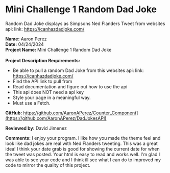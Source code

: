 # Mini Challenge 1 Random Dad Joke
 Random Dad Joke displays as Simpsons Ned Flanders Tweet from websites api: link: https://icanhazdadjoke.com/

<b>Name:</b> Aaron Perez <br>
<b>Date:</b> 04/24/2024 <br>
<b>Project Name:</b>  Mini Challenge 1 Random Dad Joke <br>
<br>
<b>Project Description Requirements:</b> <br>
* Be able to pull a random Dad Joke from this websites api: link: https://icanhazdadjoke.com/ <br>
* Find the API link to pull from <br>
* Read documentation and figure out how to use the api <br>
* This api does NOT need a api key <br>
* Style your page in a meaningful way. <br>
* Must use a Fetch. <br>

<b>GitHub:</b> https://github.com/AaronAPerez/Counter_Component](https://github.com/AaronAPerez/DadJokesAPI)<br>

<b>Reviewed by:</b> David Jimenez <br>

<b>Comments:</b>  I enjoy your program.  I like how you made the theme feel and look like dad jokes are real with Ned Flanders tweeting.  This was a great idea!  I think your date grab is good for showing the current date for when the tweet was posted.  Your html is easy to read and works well.  I'm glad I was able to see your code and I think ill see what I can do to improved my code to mirror the quality of this project.

